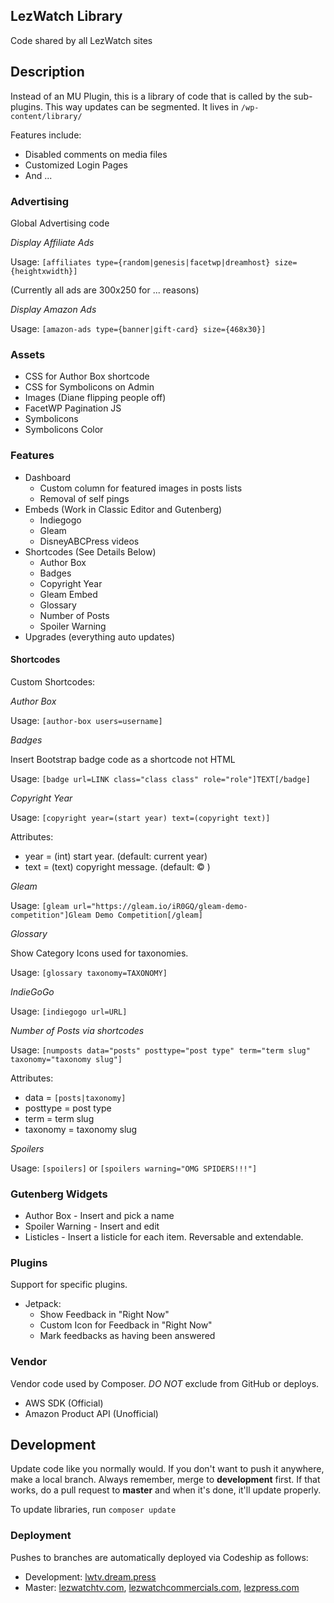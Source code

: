 ## LezWatch Library

Code shared by all LezWatch sites

## Description

Instead of an MU Plugin, this is a library of code that is called by the sub-plugins. This way updates can be segmented. It lives in `/wp-content/library/`

Features include:

* Disabled comments on media files
* Customized Login Pages
* And ...

### Advertising

Global Advertising code

_Display Affiliate Ads_

Usage: `[affiliates type={random|genesis|facetwp|dreamhost} size={heightxwidth}]`

(Currently all ads are 300x250 for ... reasons)

_Display Amazon Ads_

Usage: `[amazon-ads type={banner|gift-card} size={468x30}]`

### Assets

* CSS for Author Box shortcode
* CSS for Symbolicons on Admin
* Images (Diane flipping people off)
* FacetWP Pagination JS
* Symbolicons
* Symbolicons Color

### Features

* Dashboard
    * Custom column for featured images in posts lists
    * Removal of self pings
* Embeds (Work in Classic Editor and Gutenberg)
    * Indiegogo
    * Gleam
    * DisneyABCPress videos
* Shortcodes (See Details Below)
    * Author Box
    * Badges
    * Copyright Year
    * Gleam Embed
    * Glossary
    * Number of Posts
    * Spoiler Warning
* Upgrades (everything auto updates)

#### Shortcodes

Custom Shortcodes:

_Author Box_

Usage: `[author-box users=username]`

_Badges_

Insert Bootstrap badge code as a shortcode not HTML

Usage: `[badge url=LINK class="class class" role="role"]TEXT[/badge]`

_Copyright Year_

Usage: `[copyright year=(start year) text=(copyright text)]`

Attributes:
* year = (int) start year. (default: current year)
* text = (text) copyright message. (default: &copy; )

_Gleam_

Usage: `[gleam url="https://gleam.io/iR0GQ/gleam-demo-competition"]Gleam Demo Competition[/gleam]`

_Glossary_

Show Category Icons used for taxonomies.

Usage: `[glossary taxonomy=TAXONOMY]`

_IndieGoGo_

Usage: `[indiegogo url=URL]`

_Number of Posts via shortcodes_

Usage: `[numposts data="posts" posttype="post type" term="term slug" taxonomy="taxonomy slug"]`

Attributes:
* data = `[posts|taxonomy]`
* posttype = post type
* term = term slug
* taxonomy = taxonomy slug

_Spoilers_

Usage: `[spoilers]` or `[spoilers warning="OMG SPIDERS!!!"]`

### Gutenberg Widgets

* Author Box - Insert and pick a name
* Spoiler Warning - Insert and edit
* Listicles - Insert a listicle for each item. Reversable and extendable.

### Plugins

Support for specific plugins.

* Jetpack:
  * Show Feedback in "Right Now"
  * Custom Icon for Feedback in "Right Now"
  * Mark feedbacks as having been answered

### Vendor

Vendor code used by Composer. _DO NOT_ exclude from GitHub or deploys.

* AWS SDK (Official)
* Amazon Product API (Unofficial)

## Development

Update code like you normally would. If you don't want to push it anywhere, make a local branch. Always remember, merge to **development** first. If that works, do a pull request to **master** and when it's done, it'll update properly.

To update libraries, run `composer update`

### Deployment

Pushes to branches are automatically deployed via Codeship as follows:

* Development: [lwtv.dream.press](https://lwtv.dream.press)
* Master: [lezwatchtv.com](https://lezwatchtv.com), [lezwatchcommercials.com](https://lezwatchcommercials.com), [lezpress.com](https://lezpress.com)
